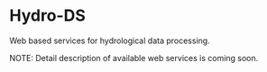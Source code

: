 # Hydro-DS
Web based services for hydrological data processing.

NOTE: Detail description of available web services is coming soon.
